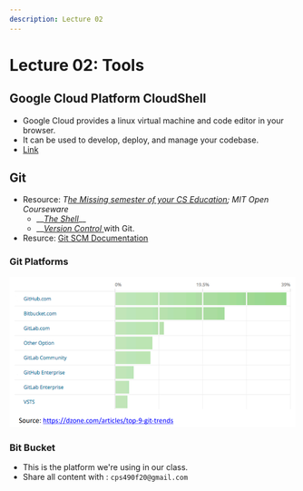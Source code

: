 ```yaml
---
description: Lecture 02
---
```


# Lecture 02: Tools

## Google Cloud Platform CloudShell

* Google Cloud provides a linux virtual machine and code editor in your browser.
* It can be used to develop, deploy, and manage your codebase.
* [Link](https://ssh.cloud.google.com/)

## Git



* Resource: _T_[_he Missing semester of your CS Education_](https://missing.csail.mit.edu/)_; MIT Open Courseware_
  * \_\_[_The Shell_](https://missing.csail.mit.edu/2020/course-shell/)\_\_
  * \_\_[_Version Control_ ](https://missing.csail.mit.edu/2020/version-control/)with Git.
* Resurce: [Git SCM Documentation](https://git-scm.com/)

### Git Platforms

![](../../../.gitbook/assets/image%20%28197%29.png)

### Bit Bucket

* This is the platform we're using in our class.
* Share all content with : `cps490f20@gmail.com`


